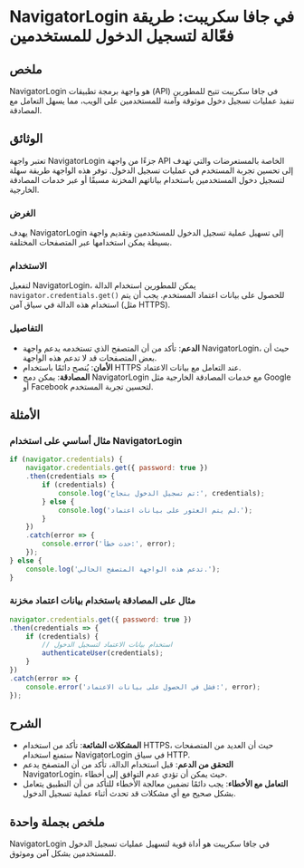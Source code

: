 <!--
Meta Description: # NavigatorLogin في جافا سكريبت: طريقة فعّالة لتسجيل الدخول للمستخدمين ## ملخص NavigatorLogin هو واجهة برمجة تطبيقات (API) في جافا سكريبت تتيح للمطوري...
Meta Keywords: navigatorlogin, credentials, الدخول, استخدام, تسجيل
-->

# NavigatorLogin في جافا سكريبت: طريقة فعّالة لتسجيل الدخول للمستخدمين

## ملخص
NavigatorLogin هو واجهة برمجة تطبيقات (API) في جافا سكريبت تتيح للمطورين تنفيذ عمليات تسجيل دخول موثوقة وآمنة للمستخدمين على الويب، مما يسهل التعامل مع المصادقة.

## الوثائق
تعتبر واجهة NavigatorLogin جزءًا من واجهة API الخاصة بالمستعرضات والتي تهدف إلى تحسين تجربة المستخدم في عمليات تسجيل الدخول. توفر هذه الواجهة طريقة سهلة لتسجيل دخول المستخدمين باستخدام بياناتهم المخزنة مسبقًا أو عبر خدمات المصادقة الخارجية.

### الغرض
يهدف NavigatorLogin إلى تسهيل عملية تسجيل الدخول للمستخدمين وتقديم واجهة بسيطة يمكن استخدامها عبر المتصفحات المختلفة.

### الاستخدام
لتفعيل NavigatorLogin، يمكن للمطورين استخدام الدالة `navigator.credentials.get()` للحصول على بيانات اعتماد المستخدم. يجب أن يتم استخدام هذه الدالة في سياق آمن (مثل HTTPS).

### التفاصيل
- **الدعم**: تأكد من أن المتصفح الذي تستخدمه يدعم واجهة NavigatorLogin، حيث أن بعض المتصفحات قد لا تدعم هذه الواجهة.
- **الأمان**: يُنصح دائمًا باستخدام HTTPS عند التعامل مع بيانات الاعتماد.
- **المصادقة**: يمكن دمج NavigatorLogin مع خدمات المصادقة الخارجية مثل Google أو Facebook لتحسين تجربة المستخدم.

## الأمثلة
### مثال أساسي على استخدام NavigatorLogin
```javascript
if (navigator.credentials) {
    navigator.credentials.get({ password: true })
    .then(credentials => {
        if (credentials) {
            console.log('تم تسجيل الدخول بنجاح:', credentials);
        } else {
            console.log('لم يتم العثور على بيانات اعتماد.');
        }
    })
    .catch(error => {
        console.error('حدث خطأ:', error);
    });
} else {
    console.log('تدعم هذه الواجهة المتصفح الحالي.');
}
```

### مثال على المصادقة باستخدام بيانات اعتماد مخزنة
```javascript
navigator.credentials.get({ password: true })
.then(credentials => {
    if (credentials) {
        // استخدام بيانات الاعتماد لتسجيل الدخول
        authenticateUser(credentials);
    }
})
.catch(error => {
    console.error('فشل في الحصول على بيانات الاعتماد:', error);
});
```

## الشرح
- **المشكلات الشائعة**: تأكد من استخدام HTTPS، حيث أن العديد من المتصفحات ستمنع استخدام NavigatorLogin في سياق HTTP.
- **التحقق من الدعم**: قبل استخدام الدالة، تأكد من أن المتصفح يدعم NavigatorLogin، حيث يمكن أن تؤدي عدم التوافق إلى أخطاء.
- **التعامل مع الأخطاء**: يجب دائمًا تضمين معالجة الأخطاء للتأكد من أن التطبيق يتعامل بشكل صحيح مع أي مشكلات قد تحدث أثناء عملية تسجيل الدخول.

## ملخص بجملة واحدة
NavigatorLogin في جافا سكريبت هو أداة قوية لتسهيل عمليات تسجيل الدخول للمستخدمين بشكل آمن وموثوق.